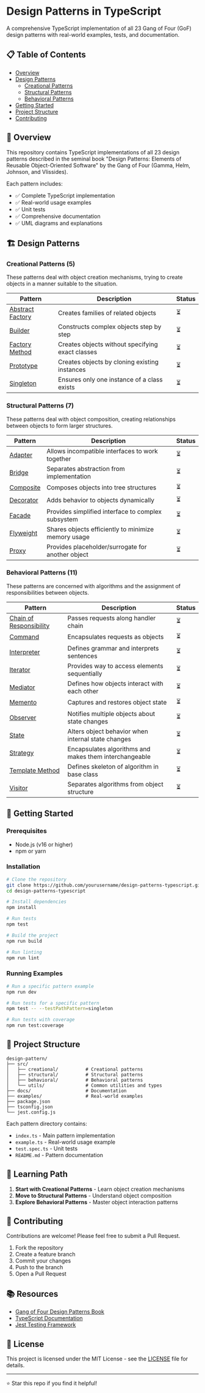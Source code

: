 # Design Patterns in TypeScript

A comprehensive TypeScript implementation of all 23 Gang of Four (GoF) design patterns with real-world examples, tests, and documentation.

## 📋 Table of Contents

- [Overview](#overview)
- [Design Patterns](#design-patterns)
  - [Creational Patterns](#creational-patterns)
  - [Structural Patterns](#structural-patterns)
  - [Behavioral Patterns](#behavioral-patterns)
- [Getting Started](#getting-started)
- [Project Structure](#project-structure)
- [Contributing](#contributing)

## 🎯 Overview

This repository contains TypeScript implementations of all 23 design patterns described in the seminal book "Design Patterns: Elements of Reusable Object-Oriented Software" by the Gang of Four (Gamma, Helm, Johnson, and Vlissides).

Each pattern includes:
- ✅ Complete TypeScript implementation
- ✅ Real-world usage examples
- ✅ Unit tests
- ✅ Comprehensive documentation
- ✅ UML diagrams and explanations

## 🏗️ Design Patterns

### Creational Patterns (5)
These patterns deal with object creation mechanisms, trying to create objects in a manner suitable to the situation.

| Pattern | Description | Status |
|---------|-------------|--------|
| [Abstract Factory](./src/creational/abstract-factory/) | Creates families of related objects | ⏳ |
| [Builder](./src/creational/builder/) | Constructs complex objects step by step | ⏳ |
| [Factory Method](./src/creational/factory-method/) | Creates objects without specifying exact classes | ⏳ |
| [Prototype](./src/creational/prototype/) | Creates objects by cloning existing instances | ⏳ |
| [Singleton](./src/creational/singleton/) | Ensures only one instance of a class exists | ⏳ |

### Structural Patterns (7)
These patterns deal with object composition, creating relationships between objects to form larger structures.

| Pattern | Description | Status |
|---------|-------------|--------|
| [Adapter](./src/structural/adapter/) | Allows incompatible interfaces to work together | ⏳ |
| [Bridge](./src/structural/bridge/) | Separates abstraction from implementation | ⏳ |
| [Composite](./src/structural/composite/) | Composes objects into tree structures | ⏳ |
| [Decorator](./src/structural/decorator/) | Adds behavior to objects dynamically | ⏳ |
| [Facade](./src/structural/facade/) | Provides simplified interface to complex subsystem | ⏳ |
| [Flyweight](./src/structural/flyweight/) | Shares objects efficiently to minimize memory usage | ⏳ |
| [Proxy](./src/structural/proxy/) | Provides placeholder/surrogate for another object | ⏳ |

### Behavioral Patterns (11)
These patterns are concerned with algorithms and the assignment of responsibilities between objects.

| Pattern | Description | Status |
|---------|-------------|--------|
| [Chain of Responsibility](./src/behavioral/chain-of-responsibility/) | Passes requests along handler chain | ⏳ |
| [Command](./src/behavioral/command/) | Encapsulates requests as objects | ⏳ |
| [Interpreter](./src/behavioral/interpreter/) | Defines grammar and interprets sentences | ⏳ |
| [Iterator](./src/behavioral/iterator/) | Provides way to access elements sequentially | ⏳ |
| [Mediator](./src/behavioral/mediator/) | Defines how objects interact with each other | ⏳ |
| [Memento](./src/behavioral/memento/) | Captures and restores object state | ⏳ |
| [Observer](./src/behavioral/observer/) | Notifies multiple objects about state changes | ⏳ |
| [State](./src/behavioral/state/) | Alters object behavior when internal state changes | ⏳ |
| [Strategy](./src/behavioral/strategy/) | Encapsulates algorithms and makes them interchangeable | ⏳ |
| [Template Method](./src/behavioral/template-method/) | Defines skeleton of algorithm in base class | ⏳ |
| [Visitor](./src/behavioral/visitor/) | Separates algorithms from object structure | ⏳ |

## 🚀 Getting Started

### Prerequisites
- Node.js (v16 or higher)
- npm or yarn

### Installation
```bash
# Clone the repository
git clone https://github.com/yourusername/design-patterns-typescript.git
cd design-patterns-typescript

# Install dependencies
npm install

# Run tests
npm test

# Build the project
npm run build

# Run linting
npm run lint
```

### Running Examples
```bash
# Run a specific pattern example
npm run dev

# Run tests for a specific pattern
npm test -- --testPathPattern=singleton

# Run tests with coverage
npm run test:coverage
```

## 📁 Project Structure

```
design-pattern/
├── src/
│   ├── creational/          # Creational patterns
│   ├── structural/          # Structural patterns
│   ├── behavioral/          # Behavioral patterns
│   └── utils/               # Common utilities and types
├── docs/                    # Documentation
├── examples/                # Real-world examples
├── package.json
├── tsconfig.json
└── jest.config.js
```

Each pattern directory contains:
- `index.ts` - Main pattern implementation
- `example.ts` - Real-world usage example
- `test.spec.ts` - Unit tests
- `README.md` - Pattern documentation

## 🎯 Learning Path

1. **Start with Creational Patterns** - Learn object creation mechanisms
2. **Move to Structural Patterns** - Understand object composition
3. **Explore Behavioral Patterns** - Master object interaction patterns

## 🤝 Contributing

Contributions are welcome! Please feel free to submit a Pull Request.

1. Fork the repository
2. Create a feature branch
3. Commit your changes
4. Push to the branch
5. Open a Pull Request

## 📚 Resources

- [Gang of Four Design Patterns Book](https://www.amazon.com/Design-Patterns-Elements-Reusable-Object-Oriented/dp/0201633612)
- [TypeScript Documentation](https://www.typescriptlang.org/docs/)
- [Jest Testing Framework](https://jestjs.io/docs/getting-started)

## 📄 License

This project is licensed under the MIT License - see the [LICENSE](LICENSE) file for details.

---

⭐ Star this repo if you find it helpful!